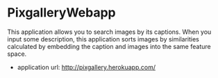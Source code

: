# PixgalleryWebapp
This application allows you to search images by its captions.
When you input some description, this application sorts images by similarities calculated by embedding the caption and images into the same feature space.

- application url: http://pixgallery.herokuapp.com/
